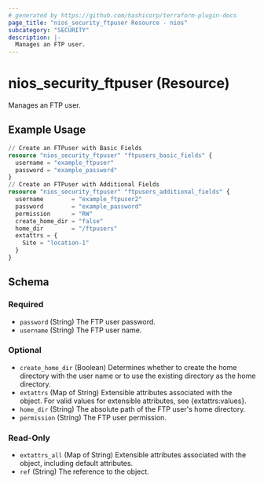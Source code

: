 ```yaml
---
# generated by https://github.com/hashicorp/terraform-plugin-docs
page_title: "nios_security_ftpuser Resource - nios"
subcategory: "SECURITY"
description: |-
  Manages an FTP user.
---
```


# nios_security_ftpuser (Resource)

Manages an FTP user.

## Example Usage

```terraform
// Create an FTPuser with Basic Fields
resource "nios_security_ftpuser" "ftpusers_basic_fields" {
  username = "example_ftpuser"
  password = "example_password"
}
// Create an FTPuser with Additional Fields
resource "nios_security_ftpuser" "ftpusers_additional_fields" {
  username        = "example_ftpuser2"
  password        = "example_password"
  permission      = "RW"
  create_home_dir = "false"
  home_dir        = "/ftpusers"
  extattrs = {
    Site = "location-1"
  }
}
```

<!-- schema generated by tfplugindocs -->
## Schema

### Required

- `password` (String) The FTP user password.
- `username` (String) The FTP user name.

### Optional

- `create_home_dir` (Boolean) Determines whether to create the home directory with the user name or to use the existing directory as the home directory.
- `extattrs` (Map of String) Extensible attributes associated with the object. For valid values for extensible attributes, see {extattrs:values}.
- `home_dir` (String) The absolute path of the FTP user's home directory.
- `permission` (String) The FTP user permission.

### Read-Only

- `extattrs_all` (Map of String) Extensible attributes associated with the object, including default attributes.
- `ref` (String) The reference to the object.
